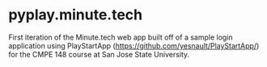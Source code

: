 # pyplay.minute.tech

First iteration of the Minute.tech web app built off of a sample login application using PlayStartApp (https://github.com/yesnault/PlayStartApp/) for the CMPE 148 course at San Jose State University.


